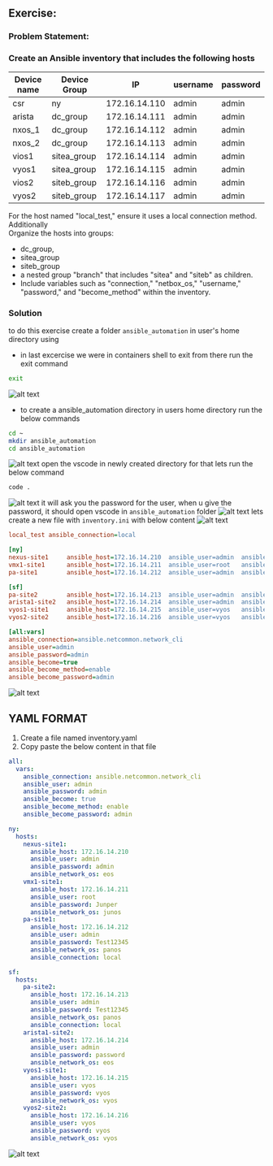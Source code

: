 ##  Exercise:
### Problem Statement:
### Create an Ansible inventory that includes the following hosts

| Device name  | Device Group |      IP         | username | password |
|--------------|--------------|-----------------|----------|----------|
| csr          | ny           | 172.16.14.110   | admin    | admin    |
| arista       | dc_group     | 172.16.14.111   | admin    | admin    |
| nxos_1       | dc_group     | 172.16.14.112   | admin    | admin    |
| nxos_2       | dc_group     | 172.16.14.113   | admin    | admin    |
| vios1        | sitea_group  | 172.16.14.114   | admin    | admin    |
| vyos1        | sitea_group  | 172.16.14.115   | admin    | admin    |
| vios2        | siteb_group  | 172.16.14.116   | admin    | admin    |
| vyos2        | siteb_group  | 172.16.14.117   | admin    | admin    |

For the host named "local_test," ensure it uses a local connection method. Additionally  
Organize the hosts into groups:

- dc_group,
- sitea_group
- siteb_group
- a nested group "branch" that includes "sitea" and "siteb" as children.
- Include variables such as "connection," "netbox_os," "username," "password," and "become_method" within the inventory.

### Solution
to do this exercise create a folder `ansible_automation` in user's home directory using
- in last excercise we were in containers shell to exit from there run the exit command
```sh
exit
```
![alt text](image.png)
- to create a ansible_automation directory in users home directory run the below commands
```sh
cd ~
mkdir ansible_automation
cd ansible_automation
```
![alt text](image-1.png)
open the vscode in newly created directory for that lets run the below command
```sh
code .
```
![alt text](image-2.png)
it will ask you the password for the user, when u give the password, it should open vscode in `ansible_automation` folder
![alt text](image-3.png)
lets create a new file with `inventory.ini` with below content
![alt text](image-4.png)
```ini
local_test ansible_connection=local

[ny]
nexus-site1     ansible_host=172.16.14.210  ansible_user=admin  ansible_password=admin ansible_network_os=eos
vmx1-site1      ansible_host=172.16.14.211  ansible_user=root   ansible_password=Juniper ansible_network_os=junos
pa-site1        ansible_host=172.16.14.212  ansible_user=admin  ansible_password=Test12345 ansible_network_os=panos ansible_connection=local

[sf]
pa-site2        ansible_host=172.16.14.213  ansible_user=admin  ansible_password=Test12345 ansible_network_os=panos ansible_connection=local
arista1-site2   ansible_host=172.16.14.214  ansible_user=admin  ansible_password=password ansible_network_os=eos
vyos1-site1     ansible_host=172.16.14.215  ansible_user=vyos   ansible_password=vyos ansible_network_os=vyos
vyos2-site2     ansible_host=172.16.14.216  ansible_user=vyos   ansible_password=vyos ansible_network_os=vyos

[all:vars]
ansible_connection=ansible.netcommon.network_cli
ansible_user=admin
ansible_password=admin
ansible_become=true
ansible_become_method=enable
ansible_become_password=admin

```
![alt text](image-5.png)

## YAML FORMAT

1. Create a file named inventory.yaml
2. Copy paste the below content in that file

```yaml
all:
  vars:
    ansible_connection: ansible.netcommon.network_cli
    ansible_user: admin
    ansible_password: admin
    ansible_become: true
    ansible_become_method: enable
    ansible_become_password: admin

ny:
  hosts:
    nexus-site1:
      ansible_host: 172.16.14.210
      ansible_user: admin
      ansible_password: admin
      ansible_network_os: eos
    vmx1-site1:
      ansible_host: 172.16.14.211
      ansible_user: root
      ansible_password: Junper
      ansible_network_os: junos
    pa-site1:
      ansible_host: 172.16.14.212
      ansible_user: admin
      ansible_password: Test12345
      ansible_network_os: panos
      ansible_connection: local

sf:
  hosts:
    pa-site2:
      ansible_host: 172.16.14.213
      ansible_user: admin
      ansible_password: Test12345
      ansible_network_os: panos
      ansible_connection: local
    arista1-site2:
      ansible_host: 172.16.14.214
      ansible_user: admin
      ansible_password: password
      ansible_network_os: eos
    vyos1-site1:
      ansible_host: 172.16.14.215
      ansible_user: vyos
      ansible_password: vyos
      ansible_network_os: vyos
    vyos2-site2:
      ansible_host: 172.16.14.216
      ansible_user: vyos
      ansible_password: vyos
      ansible_network_os: vyos

```
![alt text](image-14.png)